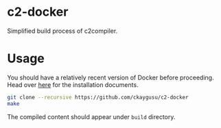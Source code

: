 c2-docker
=========
Simplified build process of c2compiler.

Usage
=====
You should have a relatively recent version of Docker before proceeding.
Head over [here](https://docs.docker.com/engine/installation/) for the
installation documents.

```bash
git clone --recursive https://github.com/ckaygusu/c2-docker
make
```

The compiled content should appear under `build` directory.

